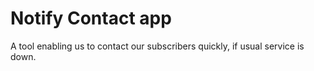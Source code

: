 # Notify Contact app
A tool enabling us to contact our subscribers quickly, if usual service is down.
